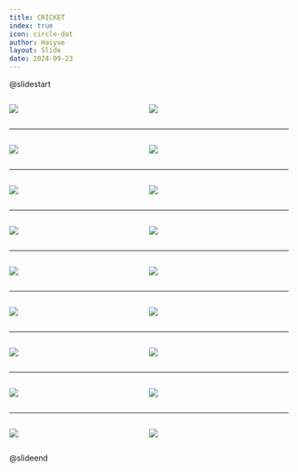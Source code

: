 ```yaml
---
title: CRICKET
index: true
icon: circle-dot
author: Haiyue
layout: Slide
date: 2024-09-23
---
```

 
@slidestart

<div style="display:flex">
<div style="flex:1">

![](/reading/english/Level-S/CRICKET/001.webp)
</div>
<div style="flex:1">

![](/reading/english/Level-S/CRICKET/002.webp)
</div>
</div>

---

<div style="display:flex">
<div style="flex:1">

![](/reading/english/Level-S/CRICKET/003.webp)
</div>
<div style="flex:1">

![](/reading/english/Level-S/CRICKET/004.webp)
</div>
</div>

---

<div style="display:flex">
<div style="flex:1">

![](/reading/english/Level-S/CRICKET/005.webp)
</div>
<div style="flex:1">

![](/reading/english/Level-S/CRICKET/006.webp)
</div>
</div>

---

<div style="display:flex">
<div style="flex:1">

![](/reading/english/Level-S/CRICKET/007.webp)
</div>
<div style="flex:1">

![](/reading/english/Level-S/CRICKET/008.webp)
</div>
</div>

---

<div style="display:flex">
<div style="flex:1">

![](/reading/english/Level-S/CRICKET/009.webp)
</div>
<div style="flex:1">

![](/reading/english/Level-S/CRICKET/010.webp)
</div>
</div>

---

<div style="display:flex">
<div style="flex:1">

![](/reading/english/Level-S/CRICKET/011.webp)
</div>
<div style="flex:1">

![](/reading/english/Level-S/CRICKET/012.webp)
</div>
</div>

---

<div style="display:flex">
<div style="flex:1">

![](/reading/english/Level-S/CRICKET/013.webp)
</div>
<div style="flex:1">

![](/reading/english/Level-S/CRICKET/014.webp)
</div>
</div>

---

<div style="display:flex">
<div style="flex:1">

![](/reading/english/Level-S/CRICKET/015.webp)
</div>
<div style="flex:1">

![](/reading/english/Level-S/CRICKET/016.webp)
</div>
</div>

---

<div style="display:flex">
<div style="flex:1">

![](/reading/english/Level-S/CRICKET/017.webp)
</div>
<div style="flex:1">

![](/reading/english/Level-S/CRICKET/018.webp)
</div>
</div>

@slideend